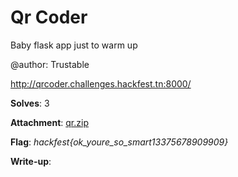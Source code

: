 # Qr Coder

Baby flask app just to warm up 

@author: Trustable

http://qrcoder.challenges.hackfest.tn:8000/

**Solves**: 3

**Attachment**: [qr.zip](qr.zip)

**Flag**:  *hackfest{ok_youre_so_smart13375678909909}*

**Write-up**:
